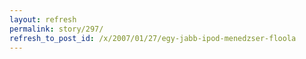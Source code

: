 ```yaml
---
layout: refresh
permalink: story/297/
refresh_to_post_id: /x/2007/01/27/egy-jabb-ipod-menedzser-floola
---
```

